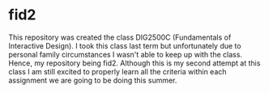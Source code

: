 # fid2
This repository was created the class DIG2500C (Fundamentals of Interactive Design). I took this class last term but unfortunately due to personal family circumstances I wasn't able to keep up with the class. Hence, my repository being fid2. Although this is my second attempt at this class I am still excited to properly learn all the criteria within each assignment we are going to be doing this summer.
